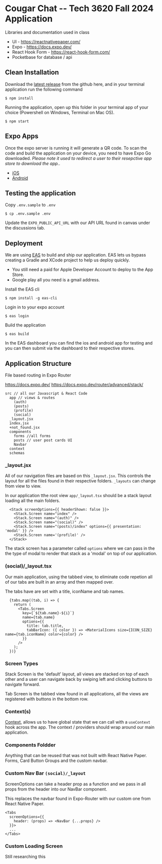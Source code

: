 # Cougar Chat -- Tech 3620 Fall 2024 Application

Libraries and documentation used in class

- UI - https://reactnativepaper.com/
- Expo - https://docs.expo.dev/
- React Hook Form - https://react-hook-form.com/
- Pocketbase for database / api

## Clean Installation

Download the [latest release](https://github.com/rskwiat/TECH-3620-FALL-2024/releases) from the github here, and in your terminal application run the following command 

```
$ npm install
```

Running the application, open up this folder in your terminal app of your choice (Powershell on Windows, Terminal on Mac OS).

```
$ npm start
```

## Expo Apps

Once the expo server is running it will generate a QR code. To scan the code and build the application on your device, you need to have Expo Go downloaded. *Please note it used to redirect a user to their resepctive app store to download the app.*.

- [iOS](https://apps.apple.com/us/app/expo-go/id982107779)
- [Android](https://play.google.com/store/apps/details?id=host.exp.exponent&hl=en-US&pli=1)

## Testing the application

Copy `.env.sample` to `.env`

```
$ cp .env.sample .env
```

Update the `EXPO_PUBLIC_API_URL` with our API URL found in canvas under the discussions tab.

## Deployment

We are using [EAS](https://docs.expo.dev/build/introduction/) to build and ship our application. EAS lets us bypass creating a Gradle and XCode project to help us deploy quickly. 

* You still need a paid for Apple Developer Account to deploy to the App Store.
* Google play all you need is a gmail address.

Install the EAS cli

```
$ npm install -g eas-cli
```

Login in to your expo account

```
$ eas login
```

Build the application
```
$ eas build
```

In the EAS dashboard you can find the ios and android app for testing and you can then submit via the dashboard to their respective stores.

## Application Structure

File based routing in Expo Router

https://docs.expo.dev/
https://docs.expo.dev/router/advanced/stack/

```
src // all our Javascript & React Code
  app // views & routes
    (auth)
    (posts)
    (profile)
    (social)
  _layout.jsx
  index.jsx
  +not_found.jsx
  components
    forms //all forms
    posts // user post cards UI
    Navbar
  context
  schemas
```

### _layout.jsx

All of our navigation files are based on this `_layout.jsx`. This controls the layout for all the files found in their respective folders. `_layouts` can change from view to view. 

In our application tthe root view `app/_layout.tsx` should be a stack layout loading all the main folders.

```
  <Stack screenOptions={{ headerShown: false }}>
    <Stack.Screen name="index" />
    <Stack.Screen name="(auth)" />
    <Stack.Screen name="(social)" />
    <Stack.Screen name="(posts)/index" options={{ presentation: 'modal' }} />
    <Stack.Screen name='(profile)' />
  </Stack>
```

The stack screen has a parameter called `options` where we can pass in the the type of modal to render that stack as a 'modal' on top of our application.

### (social)/_layout.tsx

Our main application, using the tabbed view, to eliminate code repetion all of our tabs are built in an array and then mapped over.

The tabs have are set with a title, iconName and tab names.

```
  {tabs.map((tab, i) => {
    return (
      <Tabs.Screen
        key={`${tab.name}-${i}`}
        name={tab.name}
        options={{
          title: tab.title,
          tabBarIcon: ({ color }) => <MaterialIcons size={ICON_SIZE} name={tab.iconName} color={color} />
        }}
      />
    );
  })}
```

### Screen Types

Stack Screen is the 'default' layout, all views are stacked on top of each other and a user can navigate back by swiping left and clicking buttons to navigate forward. 

Tab Screen is the tabbed view found in all applications, all the views are registered with buttons in the bottom row.

### Context(s)

[Context](https://www.freecodecamp.org/news/react-context-for-beginners/), allows us to have global state that we can call with a `useContext` hook across the app. The context / providers should wrap around our main application.

### Components Foldder

Anything that can be reused that was not built with React Native Paper. Forms, Card Button Groups and the custom navbar.

### Custom Nav Bar `(social)/_layout`

ScreenOptions can take a header prop as a function and we pass in all props from the header into our NavBar component. 

This replaces the navbar found in Expo-Router with our custom one from React Native Paper.

```
<Tabs
  screenOptions={{
    header: (props) => <NavBar {...props} />
  }}>
  ...
</Tabs>
```

### Custom Loading Screen

Still researching this
